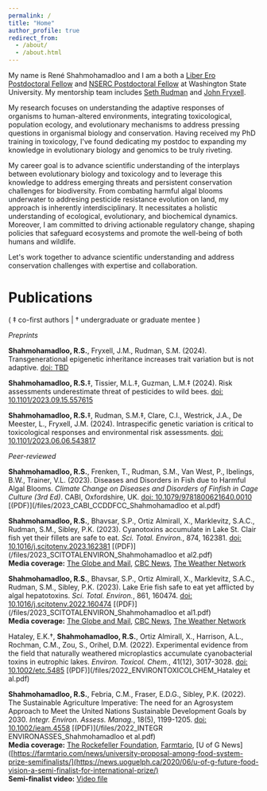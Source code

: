 ```yaml
---
permalink: /
title: "Home"
author_profile: true
redirect_from: 
  - /about/
  - /about.html
---
```


My name is René Shahmohamadloo and I am a both a [Liber Ero Postdoctoral Fellow](https://liberero.ca) and [NSERC Postdoctoral Fellow](https://www.nserc-crsng.gc.ca/students-etudiants/pd-np/pdf-bp_eng.asp) at Washington State University. My mentorship team includes [Seth Rudman](https://scholar.google.ca/citations?user=tkLbIiAAAAAJ&hl=en) and [John Fryxell](https://scholar.google.ca/citations?user=mq20LGsAAAAJ&hl=en).

My research focuses on understanding the adaptive responses of organisms to human-altered environments, integrating toxicological, population ecology, and evolutionary mechanisms to address pressing questions in organismal biology and conservation. Having received my PhD training in toxicology, I've found dedicating my postdoc to expanding my knowledge in evolutionary biology and genomics to be truly riveting.

My career goal is to advance scientific understanding of the interplays between evolutionary biology and toxicology and to leverage this knowledge to address emerging threats and persistent conservation challenges for biodiversity. From combating harmful algal blooms underwater to addresing pesticide resistance evolution on land, my approach is inherently interdisciplinary. It necessitates a holistic understanding of ecological, evolutionary, and biochemical dynamics. Moreover, I am committed to driving actionable regulatory change, shaping policies that safeguard ecosystems and promote the well-being of both humans and wildlife.

Let's work together to advance scientific understanding and address conservation challenges with expertise and collaboration.

Publications
======
( ‡ co-first authors | † undergraduate or graduate mentee )

_Preprints_

**Shahmohamadloo, R.S.**, Fryxell, J.M., Rudman, S.M. (2024). Transgenerational epigenetic inheritance increases trait variation but is not adaptive. [doi: TBD](http://www.doi.org/10.1079/9781800621640.0010)

**Shahmohamadloo, R.S.**‡, Tissier, M.L.‡, Guzman, L.M.‡ (2024). Risk assessments underestimate threat of pesticides to wild bees. [doi: 10.1101/2023.09.15.557615](https://doi.org/10.1101/2023.09.15.557615)

**Shahmohamadloo, R.S.**‡, Rudman, S.M.‡, Clare, C.I., Westrick, J.A., De Meester, L., Fryxell, J.M. (2024). Intraspecific genetic variation is critical to toxicological responses and environmental risk assessments. [doi: 10.1101/2023.06.06.543817](https://doi.org/10.1101/2023.06.06.543817)

_Peer-reviewed_

**Shahmohamadloo, R.S.**, Frenken, T., Rudman, S.M., Van West, P., Ibelings, B.W., Trainer, V.L. (2023). Diseases and Disorders in Fish due to Harmful Algal Blooms. _Climate Change on Diseases and Disorders of Finfish in Cage Culture (3rd Ed)_. CABI, Oxfordshire, UK. [doi: 10.1079/9781800621640.0010](http://www.doi.org/10.1079/9781800621640.0010) [(PDF)](/files/2023_CABI_CCDDFCC_Shahmohamadloo et al.pdf)

**Shahmohamadloo, R.S.**, Bhavsar, S.P., Ortiz Almirall, X., Marklevitz, S.A.C., Rudman, S.M., Sibley, P.K. (2023). Cyanotoxins accumulate in Lake St. Clair fish yet their fillets are safe to eat. _Sci. Total. Environ._, 874, 162381. [doi: 10.1016/j.scitotenv.2023.162381](https://doi.org/10.1016/j.scitotenv.2023.162381) [(PDF)](/files/2023_SCITOTALENVIRON_Shahmohamadloo et al2.pdf)
<br>**Media coverage:** [The Globe and Mail](https://www.theglobeandmail.com/canada/article-studies-probe-toxic-burden-on-fish-from-algal-blooms-in-lakes-erie-and/), [CBC News](https://www.cbc.ca/news/canada/windsor/lake-erie-anglers-consider-algae-helpful-1.6915783), [The Weather Network](https://www.theweathernetwork.com/en/news/nature/outdoors/some-lake-erie-anglers-consider-algae-blooms-helpful-but-what-are-the-health-effects)

**Shahmohamadloo, R.S.**, Bhavsar, S.P., Ortiz Almirall, X., Marklevitz, S.A.C., Rudman, S.M., Sibley, P.K. (2023). Lake Erie fish safe to eat yet afflicted by algal hepatotoxins. _Sci. Total. Environ._, 861, 160474. [doi: 10.1016/j.scitotenv.2022.160474](https://doi.org/10.1016/j.scitotenv.2022.160474) [(PDF)](/files/2023_SCITOTALENVIRON_Shahmohamadloo et al1.pdf)
<br>**Media coverage:** [The Globe and Mail](https://www.theglobeandmail.com/canada/article-studies-probe-toxic-burden-on-fish-from-algal-blooms-in-lakes-erie-and/), [CBC News](https://www.cbc.ca/news/canada/windsor/lake-erie-anglers-consider-algae-helpful-1.6915783), [The Weather Network](https://www.theweathernetwork.com/en/news/nature/outdoors/some-lake-erie-anglers-consider-algae-blooms-helpful-but-what-are-the-health-effects)

Hataley, E.K.†, **Shahmohamadloo, R.S.**, Ortiz Almirall, X., Harrison, A.L., Rochman, C.M., Zou, S., Orihel, D.M. (2022). Experimental evidence from the field that naturally weathered microplastics accumulate cyanobacterial toxins in eutrophic lakes. _Environ. Toxicol. Chem._, 41(12), 3017-3028. [doi: 10.1002/etc.5485](https://doi.org/10.1002/etc.5485) [(PDF)](/files/2022_ENVIRONTOXICOLCHEM_Hataley et al.pdf)

**Shahmohamadloo, R.S.**, Febria, C.M., Fraser, E.D.G., Sibley, P.K. (2022). The Sustainable Agriculture Imperative: The need for an Agrosystem Approach to Meet the United Nations Sustainable Development Goals by 2030. _Integr. Environ. Assess. Manag._, 18(5), 1199-1205. [doi: 10.1002/ieam.4558](https://doi.org/10.1002/ieam.4558) [(PDF)](/files/2022_INTEGR ENVIRONASSES_Shahmohamadloo et al.pdf)
<br>**Media coverage:** [The Rockefeller Foundation](https://www.rockefellerfoundation.org/initiative/food-system-vision-prize/), [Farmtario](https://farmtario.com/news/university-proposal-among-food-system-prize-semifinalists/), [U of G News]([https://farmtario.com/news/university-proposal-among-food-system-prize-semifinalists/](https://news.uoguelph.ca/2020/06/u-of-g-future-food-vision-a-semi-finalist-for-international-prize/)
<br>**Semi-finalist video:** [Video file](https://vimeo.com/423867212)

